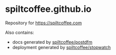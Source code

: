 # spiltcoffee.github.io

Repository for https://spiltcoffee.com

Also contains:
* docs generated by [spiltcoffee/postdfm](https://github.com/spiltcoffee/postdfm)
* deployment generated by [spiltcoffee/stopwatch](https://github.com/spiltcoffee/stopwatch)
